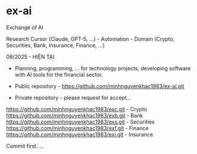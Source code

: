 # ex-ai
Exchange of AI

Research Cursor (Claude, GPT-5, ...) - Automation - Domain (Crypto, Securities, Bank, Insurance, Finance, ...)

08/2025 - HIỆN TẠI
- Planning, programming, ... for technology projects, developing software with AI tools for the financial sector.

- Public repository - https://github.com/minhnguyenkhac1983/ex-ai.git
- Private repository - please request for accept...

https://github.com/minhnguyenkhac1983/exc.git - Crypto
https://github.com/minhnguyenkhac1983/exb.git - Bank
https://github.com/minhnguyenkhac1983/exs.git - Securities
https://github.com/minhnguyenkhac1983/exf.git - Finance
https://github.com/minhnguyenkhac1983/exi.git - Insurance

Commit first.
...